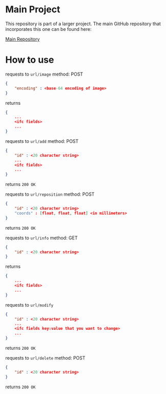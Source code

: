 # Main Project

This repository is part of a larger project. The main GitHub repository that incorporates this one can be found here:

[Main Repository](https://github.com/FilippoGrosso02/TestBIM_proj)

# How to use

requests to `url/image`
method: POST
```json
{
	"encoding" : <base-64 encoding of image>
}
```
returns
```json
{
	...
	<ifc fields>
	...
}
```

requests to `url/add`
method: POST
```json
{
	"id" : <20 character string>
	...
	<ifc fields>
	...
}
```
returns
`200 OK`

requests to `url/reposition`
method: POST
```json
{
	"id" : <20 character string>
	"coords" : [float, float, float] <in millimeters>
}
```
returns
`200 OK`

requests to `url/info`
method: GET
```json
{
	"id" : <20 character string>
}
```
returns
```json
{
	...
	<ifc fields>
	...
}
```
requests to `url/modify`
```json
{
	"id" : <20 character string>
	...
	<ifc fields key:value that you want to change>
	...
}
```
returns
`200 OK`

requests to `url/delete`
method: POST
```json
{
	"id" : <20 character string>
}
```
returns
`200 OK`
